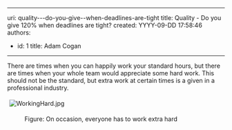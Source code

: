 

---
uri: quality---do-you-give--when-deadlines-are-tight
title: Quality - Do you give 120% when deadlines are tight?
created: YYYY-09-DD 17:58:46
authors:
  - id: 1
    title: Adam Cogan
---




<span class='intro'> <p>​There are times when you can happily work your standard hours, but there are times when your whole team would appreciate some hard work. This should not be the standard, but extra work at certain times is a given in a professional industry. <br></p> </span>

<dl class="ssw15-rteElement-ImageArea">​<img src="/PublishingImages/WorkingHard.jpg" alt="WorkingHard.jpg" style="margin&#58;5px;" /></dl><dd class="ssw15-rteElement-FigureNormal">Figure&#58; On occasion, ever​yone has to work extra hard​</dd>


